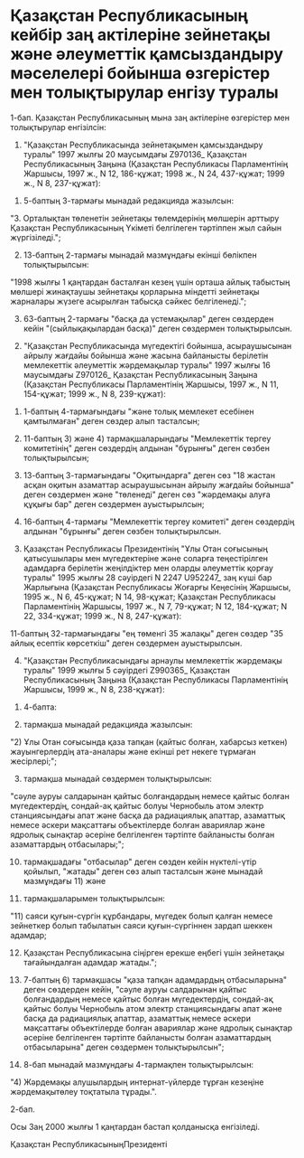 # Қазақстан Республикасының кейбір заң актілеріне зейнетақы және әлеуметтік қамсыздандыру мәселелері бойынша өзгерістер мен толықтырулар енгізу туралы

1-бап. Қазақстан Республикасының мына заң актiлерiне өзгерiстер мен толықтырулар енгiзiлсiн:

1. "Қазақстан Республикасында зейнетақымен қамсыздандыру туралы" 1997 жылғы 20 маусымдағы Z970136_ Қазақстан Республикасының Заңына (Қазақстан Республикасы Парламентiнiң Жаршысы, 1997 ж., N 12, 186-құжат; 1998 ж., N 24, 437-құжат; 1999 ж., N 8, 237-құжат):

1) 5-баптың 3-тармағы мынадай редакцияда жазылсын:

"3. Орталықтан төленетiн зейнетақы төлемдерiнiң мөлшерiн арттыру Қазақстан Республикасының Yкiметi белгiлеген тәртiппен жыл сайын жүргiзiледi.";

2) 13-баптың 2-тармағы мынадай мазмұндағы екiншi бөлiкпен толықтырылсын:

"1998 жылғы 1 қаңтардан басталған кезең үшiн орташа айлық табыстың мөлшерi жинақтаушы зейнетақы қорларына мiндеттi зейнетақы жарналары жүзеге асырылған табысқа сәйкес белгiленедi.";

3) 63-баптың 2-тармағы "басқа да үстемақылар" деген сөздерден кейiн "(сыйлықақылардан басқа)" деген сөздермен толықтырылсын.

2. "Қазақстан Республикасында мүгедектiгi бойынша, асыраушысынан айрылу жағдайы бойынша және жасына байланысты берiлетiн мемлекеттiк әлеуметтiк жәрдемақылар туралы" 1997 жылғы 16 маусымдағы Z970126_ Қазақстан Республикасының Заңына (Қазақстан Республикасы Парламентiнiң Жаршысы, 1997 ж., N 11, 154-құжат; 1999 ж., N 8, 239-құжат):

1) 1-баптың 4-тармағындағы "және толық мемлекет есебiнен қамтылмаған" деген сөздер алып тасталсын;

2) 11-баптың 3) және 4) тармақшаларындағы "Мемлекеттiк тергеу комитетiнiң" деген сөздердiң алдынан "бұрынғы" деген сөзбен толықтырылсын;

3) 13-баптың 3-тармағындағы "Оқитындарға" деген сөз "18 жастан асқан оқитын азаматтар асыраушысынан айрылу жағдайы бойынша" деген сөздермен және "төленедi" деген сөз "жәрдемақы алуға құқығы бар" деген сөздермен ауыстырылсын;

4) 16-баптың 4-тармағы "Мемлекеттiк тергеу комитетi" деген сөздердiң алдынан "бұрынғы" деген сөзбен толықтырылсын.

3. Қазақстан Республикасы Президентiнiң "Ұлы Отан соғысының қатысушылары мен мүгедектерiне және соларға теңестiрiлген адамдарға берiлетiн жеңiлдiктер мен оларды әлеуметтiк қорғау туралы" 1995 жылғы 28 сәуiрдегi N 2247 U952247_ заң күшi бар Жарлығына (Қазақстан Республикасы Жоғарғы Кеңесiнiң Жаршысы, 1995 ж., N 6, 45-құжат; N 14, 98-құжат; Қазақстан Республикасы Парламентiнiң Жаршысы, 1997 ж., N 7, 79-құжат; N 12, 184-құжат; N 22, 334-құжат; 1999 ж., N 8, 247-құжат):

11-баптың 32-тармағындағы "ең төменгi 35 жалақы" деген сөздер "35 айлық есептiк көрсеткiш" деген сөздермен ауыстырылсын.

4. "Қазақстан Республикасындағы арнаулы мемлекеттiк жәрдемақы туралы" 1999 жылғы 5 сәуiрдегi Z990365_ Қазақстан Республикасының Заңына (Қазақстан Республикасы Парламентiнiң Жаршысы, 1999 ж., N 8, 238-құжат):

1) 4-бапта:

2) тармақша мынадай редакцияда жазылсын:

"2) Ұлы Отан соғысында қаза тапқан (қайтыс болған, хабарсыз кеткен) жауынгерлердiң ата-аналары және екiншi рет некеге тұрмаған жесiрлерi;";

3) тармақша мынадай сөздермен толықтырылсын:

"сәуле ауруы салдарынан қайтыс болғандардың немесе қайтыс болған мүгедектердiң, сондай-ақ қайтыс болуы Чернобыль атом электр станциясындағы апат және басқа да радиациялық апаттар, азаматтық немесе әскери мақсаттағы объектiлерде болған авариялар және ядролық сынақтар әсерiне белгiленген тәртiпте байланысты болған азаматтардың отбасылары;";

10) тармақшадағы "отбасылар" деген сөзден кейiн нүктелi-үтiр қойылып, "жатады" деген сөз алып тасталсын және мынадай мазмұндағы 11) және

12) тармақшаларымен толықтырылсын:

"11) саяси қуғын-сүргін құрбандары, мүгедек болып қалған немесе зейнеткер болып табылатын саяси қуғын-сүргіннен зардап шеккен адамдар;

12) Қазақстан Республикасына сіңірген ерекше еңбегі үшін зейнетақы тағайындалған адамдар жатады.";

2) 7-баптың 6) тармақшасы "қаза тапқан адамдардың отбасыларына" деген сөздерден кейін, "сәуле ауруы салдарынан қайтыс болғандардың немесе қайтыс болған мүгедектердің, сондай-ақ қайтыс болуы Чернобыль атом электр станциясындағы апат және басқа да радиациялық апаттар, азаматтық немесе әскери мақсаттағы объектілерде болған авариялар және ядролық сынақтар әсеріне белгіленген тәртіпте байланысты болған азаматтардың отбасыларына" деген сөздермен толықтырылсын";

3) 8-бап мынадай мазмұндағы 4-тармақпен толықтырылсын:

"4) Жәрдемақы алушылардың интернат-үйлерде тұрған кезеңіне жәрдемақытөлеу тоқтатыла тұрады.".

2-бап.

Осы Заң 2000 жылғы 1 қаңтардан бастап қолданысқа енгізіледі.

Қазақстан РеспубликасыныңПрезиденті


